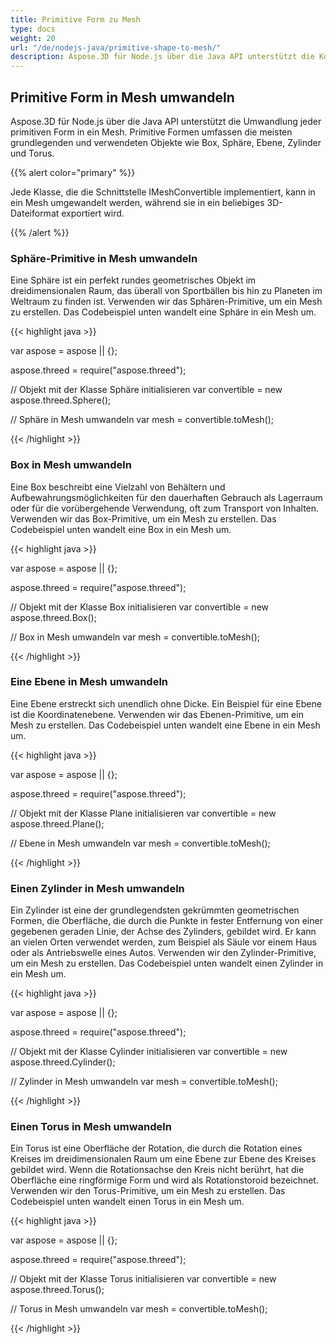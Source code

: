 ```yaml
---
title: Primitive Form zu Mesh
type: docs
weight: 20
url: "/de/nodejs-java/primitive-shape-to-mesh/"
description: Aspose.3D für Node.js über die Java API unterstützt die Konvertierung jeder primitiven Form in ein Mesh. Primitive Formen umfassen die meisten grundlegenden und verwendeten Objekte wie Box, Kugel, Ebene, Zylinder und Torus.
---
```


## **Primitive Form in Mesh umwandeln**
Aspose.3D für Node.js über die Java API unterstützt die Umwandlung jeder primitiven Form in ein Mesh. Primitive Formen umfassen die meisten grundlegenden und verwendeten Objekte wie Box, Sphäre, Ebene, Zylinder und Torus.

{{% alert color="primary" %}}

Jede Klasse, die die Schnittstelle IMeshConvertible implementiert, kann in ein Mesh umgewandelt werden, während sie in ein beliebiges 3D-Dateiformat exportiert wird.

{{% /alert %}}
### **Sphäre-Primitive in Mesh umwandeln**
Eine Sphäre ist ein perfekt rundes geometrisches Objekt im dreidimensionalen Raum, das überall von Sportbällen bis hin zu Planeten im Weltraum zu finden ist. Verwenden wir das Sphären-Primitive, um ein Mesh zu erstellen.
Das Codebeispiel unten wandelt eine Sphäre in ein Mesh um.

{{< highlight java >}}

var aspose = aspose || {};

aspose.threed = require("aspose.threed");

// Objekt mit der Klasse Sphäre initialisieren
var convertible = new aspose.threed.Sphere();

// Sphäre in Mesh umwandeln
var mesh = convertible.toMesh();

{{< /highlight >}}

### **Box in Mesh umwandeln**
Eine Box beschreibt eine Vielzahl von Behältern und Aufbewahrungsmöglichkeiten für den dauerhaften Gebrauch als Lagerraum oder für die vorübergehende Verwendung, oft zum Transport von Inhalten. Verwenden wir das Box-Primitive, um ein Mesh zu erstellen. Das Codebeispiel unten wandelt eine Box in ein Mesh um.

{{< highlight java >}}

var aspose = aspose || {};

aspose.threed = require("aspose.threed");

// Objekt mit der Klasse Box initialisieren
var convertible = new aspose.threed.Box();

// Box in Mesh umwandeln
var mesh = convertible.toMesh();

{{< /highlight >}}

### **Eine Ebene in Mesh umwandeln**
Eine Ebene erstreckt sich unendlich ohne Dicke. Ein Beispiel für eine Ebene ist die Koordinatenebene. Verwenden wir das Ebenen-Primitive, um ein Mesh zu erstellen. Das Codebeispiel unten wandelt eine Ebene in ein Mesh um.

{{< highlight java >}}

var aspose = aspose || {};

aspose.threed = require("aspose.threed");

// Objekt mit der Klasse Plane initialisieren
var convertible = new aspose.threed.Plane();

// Ebene in Mesh umwandeln
var mesh = convertible.toMesh();

{{< /highlight >}}

### **Einen Zylinder in Mesh umwandeln**
Ein Zylinder ist eine der grundlegendsten gekrümmten geometrischen Formen, die Oberfläche, die durch die Punkte in fester Entfernung von einer gegebenen geraden Linie, der Achse des Zylinders, gebildet wird. Er kann an vielen Orten verwendet werden, zum Beispiel als Säule vor einem Haus oder als Antriebswelle eines Autos. Verwenden wir den Zylinder-Primitive, um ein Mesh zu erstellen. Das Codebeispiel unten wandelt einen Zylinder in ein Mesh um.

{{< highlight java >}}

var aspose = aspose || {};

aspose.threed = require("aspose.threed");

// Objekt mit der Klasse Cylinder initialisieren
var convertible = new aspose.threed.Cylinder();

// Zylinder in Mesh umwandeln
var mesh = convertible.toMesh();

{{< /highlight >}}

### **Einen Torus in Mesh umwandeln**
Ein Torus ist eine Oberfläche der Rotation, die durch die Rotation eines Kreises im dreidimensionalen Raum um eine Ebene zur Ebene des Kreises gebildet wird. Wenn die Rotationsachse den Kreis nicht berührt, hat die Oberfläche eine ringförmige Form und wird als Rotationstoroid bezeichnet. Verwenden wir den Torus-Primitive, um ein Mesh zu erstellen. Das Codebeispiel unten wandelt einen Torus in ein Mesh um.

{{< highlight java >}}

var aspose = aspose || {};

aspose.threed = require("aspose.threed");

// Objekt mit der Klasse Torus initialisieren
var convertible = new aspose.threed.Torus();

// Torus in Mesh umwandeln
var mesh = convertible.toMesh();

{{< /highlight >}}